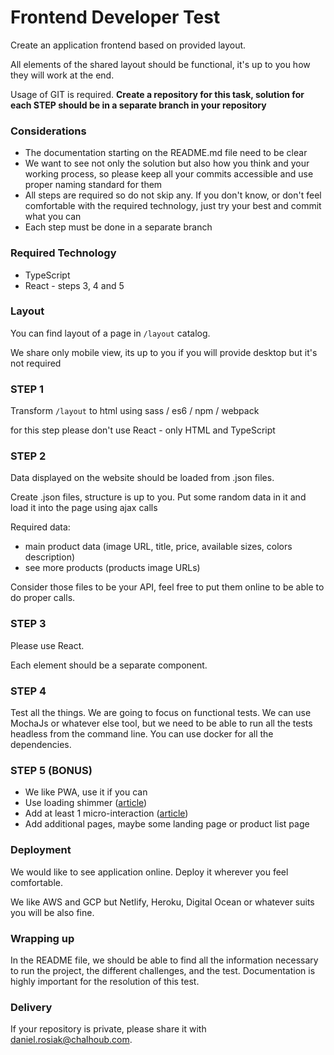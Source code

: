 # Frontend Developer Test

Create an application frontend based on provided layout.

All elements of the shared layout should be functional, it's up to you how they will work at the end.

Usage of GIT is required. **Create a repository for this task, solution for each STEP should be in a separate branch in your repository**

### Considerations

- The documentation starting on the README.md file need to be clear
- We want to see not only the solution but also how you think and your working process, so please keep all your commits accessible and use proper naming standard for them
- All steps are required so do not skip any. If you don't know, or don't feel comfortable with the required technology, just try your best and commit what you can
- Each step must be done in a separate branch

### Required Technology
- TypeScript
- React - steps 3, 4 and 5

### Layout

You can find layout of a page in `/layout` catalog. 

We share only mobile view, its up to you if you will provide desktop but it's not required


### STEP 1 

Transform `/layout` to html using sass / es6 / npm / webpack 

for this step please don't use React - only HTML and TypeScript

### STEP 2

Data displayed on the website should be loaded from .json files.

Create .json files, structure is up to you. Put some random data in it and load it into the page using ajax calls

Required data:
- main product data (image URL, title, price, available sizes, colors description)
- see more products (products image URLs)

Consider those files to be your API, feel free to put them online to be able to do proper calls.

### STEP 3

Please use React. 

Each element should be a separate component.


### STEP 4

Test all the things. We are going to focus on functional tests. We can use MochaJs or whatever else tool, but we need to be able to run all the tests headless from the command line. You can use docker for all the dependencies.


### STEP 5 (BONUS)

- We like PWA, use it if you can
- Use loading shimmer ([article](https://medium.com/@dhilipkmr/the-loading-shimmer-f7129ac41894))
- Add at least 1 micro-interaction ([article](https://uxplanet.org/creating-meaningful-micro-interactions-99cbde1fbee7))
- Add additional pages, maybe some landing page or product list page

### Deployment

We would like to see application online. Deploy it wherever you feel comfortable. 

We like AWS and GCP but Netlify, Heroku, Digital Ocean or whatever suits you will be also fine.


### Wrapping up

In the README file, we should be able to find all the information necessary to run the project, the different challenges, and the test. Documentation is highly important for the resolution of this test.


### Delivery

If your repository is private, please share it with daniel.rosiak@chalhoub.com.
